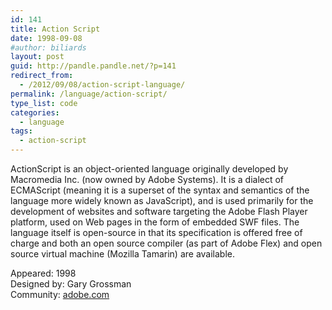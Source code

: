 ```yaml
---
id: 141
title: Action Script
date: 1998-09-08
#author: biliards
layout: post
guid: http://pandle.pandle.net/?p=141
redirect_from:
  - /2012/09/08/action-script-language/
permalink: /language/action-script/
type_list: code
categories:
  - language
tags:
  - action-script
---
```

ActionScript is an object-oriented language originally developed by Macromedia Inc. (now owned by Adobe Systems). It is a dialect of ECMAScript (meaning it is a superset of the syntax and semantics of the language more widely known as JavaScript), and is used primarily for the development of websites and software targeting the Adobe Flash Player platform, used on Web pages in the form of embedded SWF files. The language itself is open-source in that its specification is offered free of charge and both an open source compiler (as part of Adobe Flex) and open source virtual machine (Mozilla Tamarin) are available.

Appeared: 1998  
Designed by: Gary Grossman  
Community: [adobe.com](http://www.adobe.com/devnet/actionscript.html)

